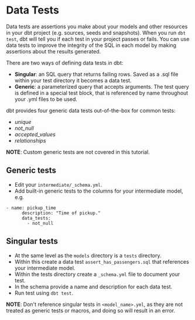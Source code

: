 # Data Tests

Data tests are assertions you make about your models and other resources in your dbt project (e.g. sources, seeds and snapshots). When you run `dbt test`, dbt will tell you if each test in your project passes or fails. You can use data tests to improve the integrity of the SQL in each model by making assertions about the results generated.

There are two ways of defining data tests in dbt:
- **Singular**: an SQL query that returns failing rows. Saved as a .sql file within your test directory it becomes a data test.
- **Generic**: a parameterized query that accepts arguments. The test query is defined in a special test block, that is referenced by name throughout your .yml files to be used.

dbt provides four generic data tests out-of-the-box for common tests:
- *unique*
- *not_null*
- *accepted_values*
- *relationships*

**NOTE**: Custom generic tests are not covered in this tutorial.

## Generic tests

- Edit your `intermediate/_schema.yml`.
- Add built-in generic tests to the columns for your intermediate model, e.g.

```
- name: pickup_time
      description: "Time of pickup."
      data_tests:
        - not_null
```

## Singular tests

- At the same level as the `models` directory is a `tests` directory.
- Within this create a data test `assert_has_passengers.sql` that references your intermediate model.
- Within the tests directory create a `_schema.yml` file to document your test.
- In the schema provide a name and description for each data test.
- Run test using `dbt test`.

**NOTE**: Don't reference singular tests in `<model_name>.yml`, as they are not treated as generic tests or macros, and doing so will result in an error.
